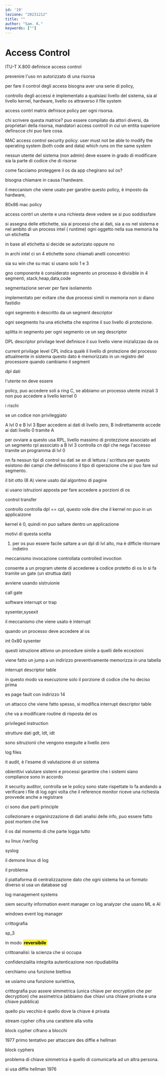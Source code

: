 ```yaml
---
id: '19'
lezione: "20231212"
title: ""
author: "Sam. K."
keywords: [""]
---
```


<style>
    strong{
        background-color:#faf43e;
        color: black;
        padding:0.1rem 0.2rem;
        border-radius:5px;
    }
</style>

# Access Control
ITU-T X.800 definisce access control 



prevenire l'uso nn autorizzato di una risorsa

per fare il control degli access bisogna aver una serie di policy,

controllo degli accessi è implementato a qualsiasi livello del sistema,
sia al livello kernel, hardware, livello os attraverso il file system

access contrl matrix defnisce policy per ogni risorsa.

chi scrivere questa matrice? puo essere  compilato da attori diversi, da proprietari della risorsa, mandatori access controll in cui un entita superiore definscce chi puo fare cosa.


MAC access control 
security policy: user must not be able to modify the operating system (both code and data) which runs on the same system

nessun utente del sistema (non admin) deve essere in grado di modificare sia la parte di codice che di risorse

come facciamo proteggere il os da app chegirano sul os?

bisogna chiamare in causa l'hardware.

il meccanism che viene usato per garatire questo policy, è imposto da hardware,

80x86 mac policy

access contrl un utente e una richiesta deve vedere se si puo soddissfare 

si assegna delle ettichette, sia ai processi che ai dati, sia a os
nel sistema e nel ambito di un process intel ( runtime) ogni oggetto nella sua memoria ha un etichetta

in base all etichetta si decide se autorizato oppure no

in archi intel ci sn 4 etichette
sono chiamati anelli concentrici 

sia su win che su mac si usano solo 1 e 3

gno componente è considerato segmento
un processo è divisible in 4 segmenti, stack,heap,data,code

segmentazione server per fare isolamento

implementato per evitare che due processi simili in memoria non si diano fastidio

ogni segmento è descritto da un segment descriptor

ogni seegmento ha una etichetta che esprime il suo livello di protezione.

splitta in segmento per ogni segmento ce un seg descriptor

DPL descriptor privilage level definisce il suo livello
viene inizializzao da os

current privilage level CPL
indica qualè il livello di protezione del processo attualmente in sistema
questo dato è memorizzato in un registro del processore
quando cambiamo il segment 


dpl dati

l'utente nn deve essere 

policy, puo accedere soli a ring C,
se abbiamo un processo utente iniziali 3 non puo accedere a livello kernel 0

i rischi


se un codice non privileggiato

A lvl 0 e B lvl 3
Bper accedere ai dati di livello zero, B indirettamente accede ai dati livello 0 tramite A

per ovviare a questo usa RPL, 
livello massimo di protezzione associato ad un segmento
rpl associato a B lvl 3 controlla cn dpl che nega l'accesso tramite un programma di lvl 0

nn fa nessun tipi di control su dati se sn di lettura / scrittura
per questo esistono dei campi che definiscono il tipo di operazione che si puo fare sul segmento.

il bit otto (8 A) viene usato dal algoritmo di pagine

si usano istruzioni apposta per fare accedere a porzioni di os

control transfer

controllo controlla dpl == cpl, questo vole dire che il kernel nn puo in un applicaizone

kernel è 0, quindi nn puo saltare dentro un applicazione

motivi di questa scelta
1. per os puo essere facile saltare a un dpl di lvl alto, ma è difficle ritornare indietro 

meccanismo invocazione controllata controlled invoction

consente a un program utente di accederee a codice protetto di os
lo si fa tramite un gate (un struttua dati)

avviene usando sistruionie

 call gate

software interrupt or trap

sysenter,sysexit

il meccanismo che viene usato è interrupt 

quando un processo deve accedere al os

int 0x80
sysenter

questi istruzione attivno un procedure simile a quelli delle eccezioni

viene fatto un jump a un indirizzo preventivamente memorizza in una tabella

interrupt descriptor table

in questo modo va esecuzione solo il porzione di codice che ho deciso prima

es page fault
con indirizzo 14

un attacco che viene fatto spesso, si modifica interrupt descriptor table

che va a modificare routine di risposta del os

privileged instruction

strutture dati gdt, ldt, idt

sono sitruzionii che vengono eseguite a livello zero

log files

it audit, è l'esame di valutazione di un sistema

obienttivi
valutare sistemi e processi
garantire che i sistemi siano compliance sono in accordo

it security auditor, controlla se le policy sono state rispettate
lo fa andando a verificare i file di log
ogni volta che il  reference monitor riceve una richiesta provvede anche a registrare

ci sono due parti principle

collezionare e organinzzazione di dati
analisi delle info, puo essere fatto post mortem che live

il os dal momento di che parte logga tutto

su linux /var/log

syslog

 il demone linux di log

il problema 

il piattaforma di centralizzazione
dato che ogni sistema ha un formato diverso si usa un database sql

log management systems

siem security information event manager cn log analyzer che usano ML e AI

windows event log manager

crittografia

sp_3

in modo **reversibile**

crittoanalisi: la scienza che si occupa 

confidenzialita
integrita
autenticazione
non ripudiabilita

cerchiamo una funzione biettiva 

se usiamo una funzione suriettiva, 

crittografia  puo assere simmetrica (unica chiave per encryption che per decryption) che assimetrica (abbiamo due chiavi una chiave privata e una chiave pubblica)

quello piu vecchio è quello dove la chiave è privata 

stream cypher cifra una carattere alla volta

block cypher cifrano a blocchi

1977 primo tentativo per attaccare des diffie e hellman

block cyphers

problema di chiave simmetrica è quello di comunicarla ad un altra persona.

si usa diffie hellman 1976




